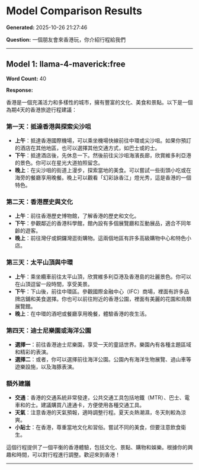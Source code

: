 # Model Comparison Results

**Generated:** 2025-10-26 21:27:46

**Question:** 一個朋友會來香港玩，你介紹行程給我們

---

## Model 1: llama-4-maverick:free

**Word Count:** 40

**Response:**

香港是一個充滿活力和多樣性的城市，擁有豐富的文化、美食和景點。以下是一個為期4天的香港旅遊行程建議：

### 第一天：抵達香港與探索尖沙咀

- **上午**：抵達香港國際機場，可以乘坐機場快線前往中環或尖沙咀。如果你預訂的酒店在其他地區，也可以選擇其他交通方式，如巴士或的士。
- **下午**：抵達酒店後，先休息一下。然後前往尖沙咀海濱長廊，欣賞維多利亞港的景色。你可以在星光大道拍照留念。
- **晚上**：在尖沙咀的街道上漫步，探索當地的美食。可以嘗試一些街頭小吃或在海旁的餐廳享用晚餐。晚上可以觀看「幻彩詠香江」燈光秀，這是香港的一個特色。

### 第二天：香港歷史與文化

- **上午**：前往香港歷史博物館，了解香港的歷史和文化。
- **下午**：參觀鄰近的香港科學館，館內設有多個展覽廳和互動展品，適合不同年齡的遊客。
- **晚上**：前往灣仔或銅鑼灣逛街購物。這兩個地區有許多高級購物中心和特色小店。

### 第三天：太平山頂與中環

- **上午**：乘坐纜車前往太平山頂，欣賞維多利亞港及香港島的壯麗景色。你可以在山頂逗留一段時間，享受美景。
- **下午**：下山後，前往中環區。參觀國際金融中心（IFC）商場，裡面有許多品牌店鋪和美食選擇。你也可以前往附近的香港公園，裡面有美麗的花園和鳥類展覽館。
- **晚上**：在中環的酒吧或餐廳享用晚餐，體驗香港的夜生活。

### 第四天：迪士尼樂園或海洋公園

- **選擇一**：前往香港迪士尼樂園，享受一天的童話世界。樂園內有各種主題區域和精彩的表演。
- **選擇二**：或者，你可以選擇前往海洋公園。公園內有海洋生物展覽、過山車等遊樂設施，以及海豚表演。

### 額外建議

- **交通**：香港的交通系統非常發達，公共交通工具包括地鐵（MTR）、巴士、電車和的士。建議購買八達通卡，方便使用各種交通工具。
- **天氣**：注意香港的天氣預報，適時調整行程。夏天炎熱潮濕，冬天則較為涼爽。
- **小貼士**：在香港，尊重當地文化和習俗。嘗試不同的美食，但要注意飲食衛生。

這個行程提供了一個平衡的香港體驗，包括文化、景點、購物和娛樂。根據你的興趣和時間，可以對行程進行調整。歡迎來到香港！

---

